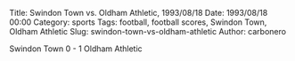 Title: Swindon Town vs. Oldham Athletic, 1993/08/18
Date: 1993/08/18 00:00
Category: sports
Tags: football, football scores, Swindon Town, Oldham Athletic
Slug: swindon-town-vs-oldham-athletic
Author: carbonero


Swindon Town 0 - 1 Oldham Athletic
